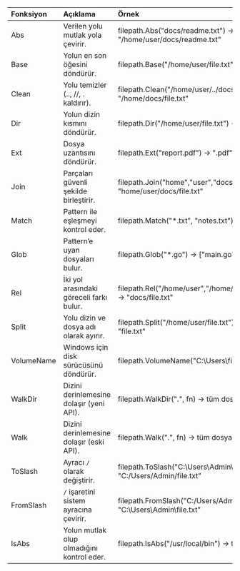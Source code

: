 | Fonksiyon   | Açıklama                                   | Örnek                                                                      |
|:------------|:-------------------------------------------|:---------------------------------------------------------------------------|
| Abs         | Verilen yolu mutlak yola çevirir.          | filepath.Abs("docs/readme.txt") → "/home/user/docs/readme.txt"             |
| Base        | Yolun en son öğesini döndürür.             | filepath.Base("/home/user/file.txt") → "file.txt"                          |
| Clean       | Yolu temizler (.., //, . kaldırır).        | filepath.Clean("/home/user/../docs//file.txt") → "/home/docs/file.txt"     |
| Dir         | Yolun dizin kısmını döndürür.              | filepath.Dir("/home/user/file.txt") → "/home/user"                         |
| Ext         | Dosya uzantısını döndürür.                 | filepath.Ext("report.pdf") → ".pdf"                                        |
| Join        | Parçaları güvenli şekilde birleştirir.     | filepath.Join("home","user","docs","file.txt") → "home/user/docs/file.txt" |
| Match       | Pattern ile eşleşmeyi kontrol eder.        | filepath.Match("*.txt", "notes.txt") → true                                |
| Glob        | Pattern’e uyan dosyaları bulur.            | filepath.Glob("*.go") → ["main.go", "utils.go"]                            |
| Rel         | İki yol arasındaki göreceli farkı bulur.   | filepath.Rel("/home/user","/home/user/docs/file.txt") → "docs/file.txt"    |
| Split       | Yolu dizin ve dosya adı olarak ayırır.     | filepath.Split("/home/user/file.txt") → "/home/user/", "file.txt"          |
| VolumeName  | Windows için disk sürücüsünü döndürür.     | filepath.VolumeName("C:\Users\file.txt") → "C:"                            |
| WalkDir     | Dizini derinlemesine dolaşır (yeni API).   | filepath.WalkDir(".", fn) → tüm dosyalar listelenir                        |
| Walk        | Dizini derinlemesine dolaşır (eski API).   | filepath.Walk(".", fn) → tüm dosyalar listelenir                           |
| ToSlash     | Ayracı `/` olarak değiştirir.              | filepath.ToSlash("C:\Users\Admin\file.txt") → "C:/Users/Admin/file.txt"    |
| FromSlash   | `/` işaretini sistem ayracına çevirir.     | filepath.FromSlash("C:/Users/Admin/file.txt") → "C:\Users\Admin\file.txt"  |
| IsAbs       | Yolun mutlak olup olmadığını kontrol eder. | filepath.IsAbs("/usr/local/bin") → true                                    |